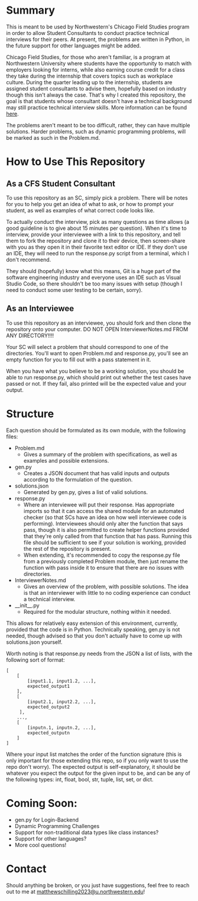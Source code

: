# Summary
This is meant to be used by Northwestern's Chicago Field Studies program in order to allow Student Consultants to conduct practice technical interviews for their peers.  At present, the problems are written in Python, in the future support for other languages might be added.

Chicago Field Studies, for those who aren't familiar, is a program at Northwestern University where students have the opportunity to match with employers looking for interns, while also earning course credit for a class they take during the internship that covers topics such as workplace culture.  During the quarter leading up to the internship, students are assigned student consultants to advise them, hopefully based on industry though this isn't always the case.  That's why I created this repository, the goal is that students whose consultant doesn't have a technical background may still practice technical interview skills.  More information can be found [here](https://internships.northwestern.edu/).

The problems aren't meant to be too difficult, rather, they can have multiple solutions.  Harder problems, such as dynamic programming problems, will be marked as such in the Problem.md.

# How to Use This Repository
## As a CFS Student Consultant
To use this repository as an SC, simply pick a problem.  There will be notes for you to help you get an idea of what to ask, or how to prompt your student, as well as examples of what correct code looks like.

To actually conduct the interview, pick as many questions as time allows (a good guideline is to give about 15 minutes per question).  When it's time to interview, provide your interviewee with a link to this repository, and tell them to fork the repository and clone it to their device, then screen-share with you as they open it in their favorite text editor or IDE.  If they don't use an IDE, they will need to run the response.py script from a terminal, which I don't recommend.  

They should (hopefully) know what this means, Git is a huge part of the software engineering industry and everyone uses an IDE such as Visual Studio Code, so there shouldn't be too many issues with setup (though I need to conduct some user testing to be certain, sorry).

## As an Interviewee
To use this repository as an interviewee, you should fork and then clone the repository onto your computer.  DO NOT OPEN InterviewerNotes.md FROM ANY DIRECTORY!!!!

Your SC will select a problem that should correspond to one of the directories.  You'll want to open Problem.md and response.py, you'll see an empty function for you to fill out with a pass statement in it.

When you have what you believe to be a working solution, you should be able to run response.py, which should print out whether the test cases have passed or not.  If they fail, also printed will be the expected value and your output.

# Structure
Each question should be formulated as its own module, with the following files:
- Problem.md
    - Gives a summary of the problem with specifications, as well as examples and possible extensions.
- gen.py
    - Creates a JSON document that has valid inputs and outputs according to the formulation of the question.
- solutions.json
    - Generated by gen.py, gives a list of valid solutions.
- response.py
    - Where an interviewee will put their response.  Has appropriate imports so that it can access the shared module for an automated checker (so that SCs have an idea on how well interviewee code is performing).  Interviewees should only alter the function that says pass, though it is also permitted to create helper functions provided that they're only called from that function that has pass.  Running this file should be sufficient to see if your solution is working, provided the rest of the repository is present.
    - When extending, it's recommended to copy the response.py file from a previously completed Problem module, then just rename the function with pass inside it to ensure that there are no issues with directories.
- InterviewerNotes.md
    - Gives an overview of the problem, with possible solutions.  The idea is that an interviewer with little to no coding experience can conduct a technical interview.
- \_\_init\_\_.py
    - Required for the modular structure, nothing within it needed.

This allows for relatively easy extension of this environment, currently, provided that the code is in Python.  Technically speaking, gen.py is not needed, though advised so that you don't actually have to come up with solutions.json yourself.

Worth noting is that response.py needs from the JSON a list of lists, with the following sort of format:
```
[
    [
        [input1.1, input1.2, ...], 
        expected_output1
    ],
    [
        [input2.1, input2.2, ...], 
        expected_output2
     ],
    ...,
    [
        [inputn.1, inputn.2, ...], 
        expected_outputn
    ]
]
```
Where your input list matches the order of the function signature (this is only important for those extending this repo, so if you only want to use the repo don't worry).  The expected output is self-explanatory, it should be whatever you expect the output for the given input to be, and can be any of the following types: int, float, bool, str, tuple, list, set, or dict.


# Coming Soon:
- gen.py for Login-Backend
- Dynamic Programming Challenges
- Support for non-traditional data types like class instances?
- Support for other languages?
- More cool questions!

# Contact
Should anything be broken, or you just have suggestions, feel free to reach out to me at matthewschilling2023@u.northwestern.edu!
